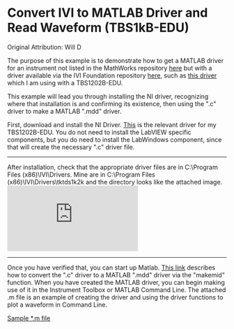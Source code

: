 # Convert IVI to MATLAB Driver and Read Waveform (TBS1kB-EDU)
Original Attribution: Will D

The purpose of this example is to demonstrate how to get a MATLAB driver for an instrument not listed in the MathWorks repository [here](https://www.mathworks.com/programs/products/instrument/instrument-drivers-search.html) but with a driver available via the IVI Foundation repository [here](http://www.ivifoundation.org/registered_drivers/driver_registry.aspx), such as [this driver](http://www.ivifoundation.org/registered_drivers/driver_registry.aspx) which I am using with a TBS1202B-EDU.

This example will lead you through installing the NI driver, recognizing where that installation is and confirming its existence, then using the ".c" driver to make a MATLAB ".mdd" driver.

First, download and install the NI Driver. [This](http://sine.ni.com/apps/utf8/niid_web_display.model_page?p_model_id=22954) is the relevant driver for my TBS1202B-EDU. You do not need to install the LabVIEW specific components, but you do need to install the LabWindows component, since that will create the necessary ".c" driver file.

----
<!-- markdown-link-check-disable -->
After installation, check that the appropriate driver files are in C:\Program Files (x86)\IVI\Drivers\. Mine are in C:\Program Files (x86)\IVI\Drivers\tktds1k2k and the directory looks like the attached image.
![example directory structure](https://forum.tek.com/download/file.php?id=24621)
<!-- markdown-link-check-enable -->
----

Once you have verified that, you can start up Matlab. [This link](https://www.mathworks.com/help/instrument/makemid.html) describes how to convert the ".c" driver to a MATLAB ".mdd" driver via the "makemid" function. When you have created the MATLAB driver, you can begin making use of it in the Instrument Toolbox or MATLAB Command Line. The attached .m file is an example of creating the driver and using the driver functions to plot a waveform in Command Line.

[Sample \*.m file](./TBS1kB_IVI_driver_convert_and_read.m)


